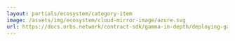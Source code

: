 ```yaml
---
layout: partials/ecosystem/category-item
image: /assets/img/ecosystem/cloud-mirror-image/azure.svg
url: https://docs.orbs.network/contract-sdk/gamma-in-depth/deploying-gamma-in-the-cloud/azure
---
```

